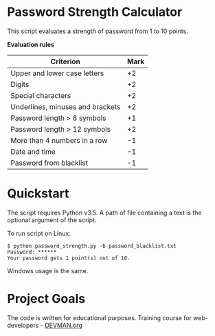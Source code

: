 # Password Strength Calculator

This script evaluates a strength of password from 1 to 10 points.

**Evaluation rules**

| Criterion | Mark |
| --------- | ---- |
| Upper and lower case letters | +2 |
| Digits | +2 |
| Special characters | +2 |
| Underlines, minuses and brackets | +2 |
| Password length > 8 symbols | +1 |
| Password length > 12 symbols | +2 |
| More than 4 numbers in a row | -1 |
| Date and time | -1 |
| Password from blacklist | -1 | 

# Quickstart

The script requires Python v3.5.
A path of file containing a text is the optional argument of the script. 

To run script on Linux:
```
$ python password_strength.py -b password_blacklist.txt
Password: ******
Your password gets 1 point(s) out of 10.
```

Windows usage is the same.

# Project Goals

The code is written for educational purposes. Training course for web-developers - [DEVMAN.org](https://devman.org)
